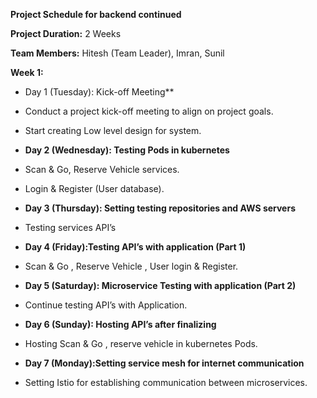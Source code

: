 **Project Schedule for backend continued**

**Project Duration:** 2 Weeks

**Team Members:** Hitesh (Team Leader), Imran, Sunil

**Week 1:**

 - Day 1 (Tuesday): Kick-off Meeting**
 - Conduct a project kick-off meeting to align on project goals.
 - Start creating Low level design for system.

- **Day 2 (Wednesday): Testing Pods in kubernetes**
- Scan & Go, Reserve Vehicle services. 
- Login & Register (User database).


- **Day 3 (Thursday): Setting testing repositories and AWS servers**
 - Testing services API’s

- **Day 4 (Friday):Testing API’s with application (Part 1)**
- Scan & Go , Reserve Vehicle , User login & Register.

- **Day 5 (Saturday): Microservice Testing with application (Part 2)**
 - Continue testing API’s with Application.

- **Day 6 (Sunday): Hosting API’s after finalizing**
 - Hosting Scan & Go , reserve vehicle in kubernetes Pods.

- **Day 7 (Monday):Setting service mesh for internet communication**
 - Setting Istio for establishing communication between microservices.

